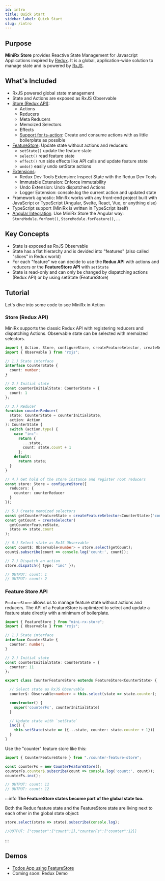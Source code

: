 ```yaml
---
id: intro
title: Quick Start
sidebar_label: Quick Start
slug: /intro
---
```


## Purpose
**MiniRx Store** provides Reactive State Management for Javascript Applications inspired by [Redux](https://redux.js.org/).
It is a global, application-wide solution to manage state and is powered by [RxJS](https://rxjs.dev/).

## What's Included
-   RxJS powered global state management
-   State and Actions are exposed as RxJS Observable
-   [Store (Redux API)](redux):
    -   Actions
    -   Reducers
    -   Meta Reducers
    -   Memoized Selectors
    -   Effects
    -   [Support for ts-action](ts-action): Create and consume actions with as little boilerplate as possible
-   [FeatureStore](fs-quick-start): Update state without actions and reducers:
    -   `setState()` update the feature state
    -   `select()` read feature state
    -   `effect()` run side effects like API calls and update feature state
    -   `undo()` easily undo setState actions
-   [Extensions](ext-quick-start):
    - Redux Dev Tools Extension: Inspect State with the Redux Dev Tools
    - Immutable Extension: Enforce immutability
    - Undo Extension: Undo dispatched Actions
    - Logger Extension: console.log the current action and updated state
-   Framework agnostic: MiniRx works with any front-end project built with JavaScript or TypeScript (Angular, Svelte, React, Vue, or anything else)
-   TypeScript support (MiniRx is written in TypeScript itself)
-   [Angular Integration](angular): Use MiniRx Store the Angular way: `StoreModule.forRoot()`, `StoreModule.forFeature()`, ...

## Key Concepts
- State is exposed as RxJS Observable
- State has a flat hierarchy and is devided into "features" (also called "slices" in Redux world)
- For each "feature" we can decide to use the **Redux API** with actions and reducers or the **FeatureStore API** with `setState`
- State is read-only and can only be changed by dispatching actions (Redux API) or by using setState (FeatureStore)

## Tutorial
Let's dive into some code to see MiniRx in Action

### Store (Redux API)
MiniRx supports the classic Redux API with registering reducers and dispatching Actions. 
Observable state can be selected with memoized selectors.

```ts
import { Action, Store, configureStore, createFeatureSelector, createSelector } from "mini-rx-store";
import { Observable } from "rxjs";

// 1.) State interface
interface CounterState {
  count: number;
}

// 2.) Initial state
const counterInitialState: CounterState = {
  count: 1
};

// 3.) Reducer
function counterReducer(
  state: CounterState = counterInitialState,
  action: Action
): CounterState {
  switch (action.type) {
    case "inc":
      return {
        ...state,
        count: state.count + 1
      };
    default:
      return state;
  }
}

// 4.) Get hold of the store instance and register root reducers
const store: Store = configureStore({
  reducers: {
    counter: counterReducer
  }
});

// 5.) Create memoized selectors
const getCounterFeatureState = createFeatureSelector<CounterState>("counter");
const getCount = createSelector(
  getCounterFeatureState,
  state => state.count
);

// 6.) Select state as RxJS Observable
const count$: Observable<number> = store.select(getCount);
count$.subscribe(count => console.log('count:', count));

// 7.) Dispatch an action
store.dispatch({ type: "inc" });

// OUTPUT: count: 1
// OUTPUT: count: 2
```
### Feature Store API
`FeatureStore` allows us to manage feature state without actions and reducers. 
The API of a FeatureStore is optimized to select and update a feature state directly with a minimum of boilerplate.

```ts title="counter-feature-store.ts"
import { FeatureStore } from "mini-rx-store";
import { Observable } from "rxjs";

// 1.) State interface
interface CounterState {
  counter: number;
}

// 2.) Initial state
const counterInitialState: CounterState = {
  counter: 11
};

export class CounterFeatureStore extends FeatureStore<CounterState> {

  // Select state as RxJS Observable
  counter$: Observable<number> = this.select(state => state.counter);

  constructor() {
    super('counterFs', counterInitialState)
  }

  // Update state with `setState`
  inc() {
    this.setState(state => ({...state, counter: state.counter + 1}))
  }
}
```

Use the "counter" feature store like this:
```ts
import { CounterFeatureStore } from "./counter-feature-store";

const counterFs = new CounterFeatureStore();
counterFs.counter$.subscribe(count => console.log('count:', count));
counterFs.inc();

// OUTPUT: count: 11
// OUTPUT: count: 12
```

:::info
**The FeatureStore states become part of the global state too.**

Both the Redux feature state and the FeatureStore state are living next to each other in the global state object:

```ts
store.select(state => state).subscribe(console.log);

//OUTPUT: {"counter":{"count":2},"counterFs":{"counter":12}}
```
:::




## Demos
- [Todos App using FeatureStore](https://stackblitz.com/edit/mini-rx-angular-todos?file=src%2Fapp%2Fmodules%2Ftodo%2Fservices%2Ftodos-state.service.ts)
- Coming soon: Redux Demo
